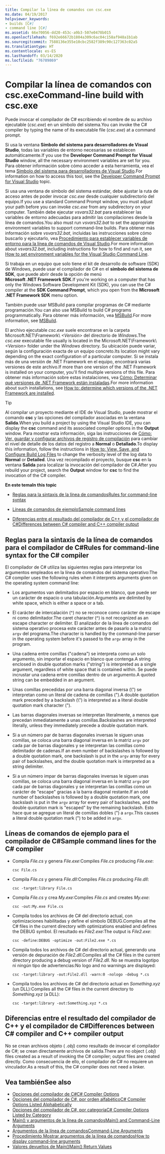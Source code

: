 ```yaml
---
title: Compilar la línea de comandos con csc.exe
ms.date: 04/19/2017
helpviewer_keywords:
- builds [C#]
- command line [C#]
ms.assetid: 66e70056-dd20-453c-a9b3-507e0478b015
ms.openlocfilehash: f692e66672b1804a309c6ac04c158af948a1b1ab
ms.sourcegitcommit: 7588136e355e10cbc2582f389c90c127363c02a5
ms.translationtype: HT
ms.contentlocale: es-ES
ms.lasthandoff: 03/14/2020
ms.locfileid: "76789869"
---
```

# <a name="command-line-build-with-cscexe"></a><span data-ttu-id="7f549-102">Compilar la línea de comandos con csc.exe</span><span class="sxs-lookup"><span data-stu-id="7f549-102">Command-line build with csc.exe</span></span>

<span data-ttu-id="7f549-103">Puede invocar el compilador de C# escribiendo el nombre de su archivo ejecutable (*csc.exe*) en un símbolo del sistema.</span><span class="sxs-lookup"><span data-stu-id="7f549-103">You can invoke the C# compiler by typing the name of its executable file (*csc.exe*) at a command prompt.</span></span>

<span data-ttu-id="7f549-104">Si usa la ventana **Símbolo del sistema para desarrolladores de Visual Studio**, todas las variables de entorno necesarias se establecen automáticamente.</span><span class="sxs-lookup"><span data-stu-id="7f549-104">If you use the **Developer Command Prompt for Visual Studio** window, all the necessary environment variables are set for you.</span></span> <span data-ttu-id="7f549-105">Para obtener información sobre cómo acceder a esta herramienta, vea el tema [Símbolo del sistema para desarrolladores de Visual Studio](../../../framework/tools/developer-command-prompt-for-vs.md).</span><span class="sxs-lookup"><span data-stu-id="7f549-105">For information on how to access this tool, see the [Developer Command Prompt for Visual Studio](../../../framework/tools/developer-command-prompt-for-vs.md) topic.</span></span>

<span data-ttu-id="7f549-106">Si usa una ventana de símbolo del sistema estándar, debe ajustar la ruta de acceso antes de poder invocar *csc.exe* desde cualquier subdirectorio del equipo.</span><span class="sxs-lookup"><span data-stu-id="7f549-106">If you use a standard Command Prompt window, you must adjust your path before you can invoke *csc.exe* from any subdirectory on your computer.</span></span> <span data-ttu-id="7f549-107">También debe ejecutar *vsvars32.bat* para establecer las variables de entorno adecuadas para admitir las compilaciones desde la línea de comandos.</span><span class="sxs-lookup"><span data-stu-id="7f549-107">You also must run *vsvars32.bat* to set the appropriate environment variables to support command-line builds.</span></span> <span data-ttu-id="7f549-108">Para obtener más información sobre *vsvars32.bat*, incluidas las instrucciones sobre cómo buscarlo y ejecutarlo, vea [Procedimiento para establecer variables de entorno para la línea de comandos de Visual Studio](./how-to-set-environment-variables-for-the-visual-studio-command-line.md).</span><span class="sxs-lookup"><span data-stu-id="7f549-108">For more information about *vsvars32.bat*, including instructions for how to find and run it, see [How to set environment variables for the Visual Studio Command Line](./how-to-set-environment-variables-for-the-visual-studio-command-line.md).</span></span>

<span data-ttu-id="7f549-109">Si trabaja en un equipo que solo tiene el kit de desarrollo de software (SDK) de Windows, puede usar el compilador de C# en el **símbolo del sistema de SDK**, que puede abrir desde la opción de menú **Microsoft .NET Framework SDK**.</span><span class="sxs-lookup"><span data-stu-id="7f549-109">If you're working on a computer that has only the Windows Software Development Kit (SDK), you can use the C# compiler at the **SDK Command Prompt**, which you open from the **Microsoft .NET Framework SDK** menu option.</span></span>

<span data-ttu-id="7f549-110">También puede usar MSBuild para compilar programas de C# mediante programación.</span><span class="sxs-lookup"><span data-stu-id="7f549-110">You can also use MSBuild to build C# programs programmatically.</span></span> <span data-ttu-id="7f549-111">Para obtener más información, vea [MSBuild](/visualstudio/msbuild/msbuild).</span><span class="sxs-lookup"><span data-stu-id="7f549-111">For more information, see [MSBuild](/visualstudio/msbuild/msbuild).</span></span>

<span data-ttu-id="7f549-112">El archivo ejecutable *csc.exe* suele encontrarse en la carpeta Microsoft.NET\Framework\\ *\<Versión>* del directorio de *Windows*.</span><span class="sxs-lookup"><span data-stu-id="7f549-112">The *csc.exe* executable file usually is located in the Microsoft.NET\Framework\\*\<Version>* folder under the *Windows* directory.</span></span> <span data-ttu-id="7f549-113">Su ubicación puede variar, según la configuración exacta de un equipo concreto.</span><span class="sxs-lookup"><span data-stu-id="7f549-113">Its location might vary depending on the exact configuration of a particular computer.</span></span> <span data-ttu-id="7f549-114">Si se instala más de una versión de .NET Framework en el equipo, encontrará varias versiones de este archivo.</span><span class="sxs-lookup"><span data-stu-id="7f549-114">If more than one version of the .NET Framework is installed on your computer, you'll find multiple versions of this file.</span></span> <span data-ttu-id="7f549-115">Para obtener más información sobre estas instalaciones, vea [Cómo: Determinar qué versiones de .NET Framework están instaladas](../../../framework/migration-guide/how-to-determine-which-versions-are-installed.md).</span><span class="sxs-lookup"><span data-stu-id="7f549-115">For more information about such installations, see [How to: determine which versions of the .NET Framework are installed](../../../framework/migration-guide/how-to-determine-which-versions-are-installed.md).</span></span>

> [!TIP]
> <span data-ttu-id="7f549-116">Al compilar un proyecto mediante el IDE de Visual Studio, puede mostrar el comando **csc** y las opciones del compilador asociadas en la ventana **Salida**.</span><span class="sxs-lookup"><span data-stu-id="7f549-116">When you build a project by using the Visual Studio IDE, you can display the **csc** command and its associated compiler options in the **Output** window.</span></span> <span data-ttu-id="7f549-117">Para mostrar esta información, siga las instrucciones de [Cómo: Ver, guardar y configurar archivos de registro de compilación](/visualstudio/ide/how-to-view-save-and-configure-build-log-files#to-change-the-amount-of-information-included-in-the-build-log) para cambiar el nivel de detalle de los datos del registro a **Normal** o **Detallado**.</span><span class="sxs-lookup"><span data-stu-id="7f549-117">To display this information, follow the instructions in [How to: View, Save, and Configure Build Log Files](/visualstudio/ide/how-to-view-save-and-configure-build-log-files#to-change-the-amount-of-information-included-in-the-build-log) to change the verbosity level of the log data to **Normal** or **Detailed**.</span></span> <span data-ttu-id="7f549-118">Una vez recompilado el proyecto, busque **csc** en la ventana **Salida** para localizar la invocación del compilador de C#.</span><span class="sxs-lookup"><span data-stu-id="7f549-118">After you rebuild your project, search the **Output** window for **csc** to find the invocation of the C# compiler.</span></span>

 <span data-ttu-id="7f549-119">**En este tema**</span><span class="sxs-lookup"><span data-stu-id="7f549-119">**In this topic**</span></span>

- [<span data-ttu-id="7f549-120">Reglas para la sintaxis de la línea de comandos</span><span class="sxs-lookup"><span data-stu-id="7f549-120">Rules for command-line syntax</span></span>](#rules-for-command-line-syntax-for-the-c-compiler)

- [<span data-ttu-id="7f549-121">Líneas de comandos de ejemplo</span><span class="sxs-lookup"><span data-stu-id="7f549-121">Sample command lines</span></span>](#sample-command-lines-for-the-c-compiler)

- [<span data-ttu-id="7f549-122">Diferencias entre el resultado del compilador de C++ y el compilador de C#</span><span class="sxs-lookup"><span data-stu-id="7f549-122">Differences between C# compiler and C++ compiler output</span></span>](#differences-between-c-compiler-and-c-compiler-output)

## <a name="rules-for-command-line-syntax-for-the-c-compiler"></a><span data-ttu-id="7f549-123">Reglas para la sintaxis de la línea de comandos para el compilador de C#</span><span class="sxs-lookup"><span data-stu-id="7f549-123">Rules for command-line syntax for the C# compiler</span></span>

<span data-ttu-id="7f549-124">El compilador de C# utiliza las siguientes reglas para interpretar los argumentos empleados en la línea de comandos del sistema operativo:</span><span class="sxs-lookup"><span data-stu-id="7f549-124">The C# compiler uses the following rules when it interprets arguments given on the operating system command line:</span></span>

- <span data-ttu-id="7f549-125">Los argumentos van delimitados por espacio en blanco, que puede ser un carácter de espacio o una tabulación.</span><span class="sxs-lookup"><span data-stu-id="7f549-125">Arguments are delimited by white space, which is either a space or a tab.</span></span>

- <span data-ttu-id="7f549-126">El carácter de intercalación (^) no se reconoce como carácter de escape ni como delimitador.</span><span class="sxs-lookup"><span data-stu-id="7f549-126">The caret character (^) is not recognized as an escape character or delimiter.</span></span> <span data-ttu-id="7f549-127">El analizador de la línea de comandos del sistema operativo procesa este carácter antes de pasarlo a la matriz `argv` del programa.</span><span class="sxs-lookup"><span data-stu-id="7f549-127">The character is handled by the command-line parser in the operating system before it's passed to the `argv` array in the program.</span></span>

- <span data-ttu-id="7f549-128">Una cadena entre comillas ("cadena") se interpreta como un solo argumento, sin importar el espacio en blanco que contenga.</span><span class="sxs-lookup"><span data-stu-id="7f549-128">A string enclosed in double quotation marks ("string") is interpreted as a single argument, regardless of white space that is contained within.</span></span> <span data-ttu-id="7f549-129">Se puede incrustar una cadena entre comillas dentro de un argumento.</span><span class="sxs-lookup"><span data-stu-id="7f549-129">A quoted string can be embedded in an argument.</span></span>

- <span data-ttu-id="7f549-130">Unas comillas precedidas por una barra diagonal inversa (\\") se interpretan como un literal de cadena de comillas (").</span><span class="sxs-lookup"><span data-stu-id="7f549-130">A double quotation mark preceded by a backslash (\\") is interpreted as a literal double quotation mark character (").</span></span>

- <span data-ttu-id="7f549-131">Las barras diagonales inversas se interpretan literalmente, a menos que precedan inmediatamente a unas comillas.</span><span class="sxs-lookup"><span data-stu-id="7f549-131">Backslashes are interpreted literally, unless they immediately precede a double quotation mark.</span></span>

- <span data-ttu-id="7f549-132">Si a un número par de barras diagonales inversas le siguen unas comillas, se coloca una barra diagonal inversa en la matriz `argv` por cada par de barras diagonales y se interpretan las comillas como delimitador de cadenas.</span><span class="sxs-lookup"><span data-stu-id="7f549-132">If an even number of backslashes is followed by a double quotation mark, one backslash is put in the `argv` array for every pair of backslashes, and the double quotation mark is interpreted as a string delimiter.</span></span>

- <span data-ttu-id="7f549-133">Si a un número impar de barras diagonales inversas le siguen unas comillas, se coloca una barra diagonal inversa en la matriz `argv` por cada par de barras diagonales y se interpretan las comillas como un carácter de "escape" gracias a la barra diagonal restante.</span><span class="sxs-lookup"><span data-stu-id="7f549-133">If an odd number of backslashes is followed by a double quotation mark, one backslash is put in the `argv` array for every pair of backslashes, and the double quotation mark is "escaped" by the remaining backslash.</span></span> <span data-ttu-id="7f549-134">Esto hace que se agregue un literal de comillas dobles (") a `argv`.</span><span class="sxs-lookup"><span data-stu-id="7f549-134">This causes a literal double quotation mark (") to be added in `argv`.</span></span>

## <a name="sample-command-lines-for-the-c-compiler"></a><span data-ttu-id="7f549-135">Líneas de comandos de ejemplo para el compilador de C#</span><span class="sxs-lookup"><span data-stu-id="7f549-135">Sample command lines for the C# compiler</span></span>

- <span data-ttu-id="7f549-136">Compila *File.cs* y genera *File.exe*:</span><span class="sxs-lookup"><span data-stu-id="7f549-136">Compiles *File.cs* producing *File.exe*:</span></span>

  ```console
  csc File.cs
  ```

- <span data-ttu-id="7f549-137">Compila *File.cs* y genera *File.dll*:</span><span class="sxs-lookup"><span data-stu-id="7f549-137">Compiles *File.cs* producing *File.dll*:</span></span>

  ```console
  csc -target:library File.cs
  ```

- <span data-ttu-id="7f549-138">Compila *File.cs* y crea *My.exe*:</span><span class="sxs-lookup"><span data-stu-id="7f549-138">Compiles *File.cs* and creates *My.exe*:</span></span>

  ```console
  csc -out:My.exe File.cs
  ```

- <span data-ttu-id="7f549-139">Compila todos los archivos de C# del directorio actual, con optimizaciones habilitadas y define el símbolo DEBUG.</span><span class="sxs-lookup"><span data-stu-id="7f549-139">Compiles all the C# files in the current directory with optimizations enabled and defines the DEBUG symbol.</span></span> <span data-ttu-id="7f549-140">El resultado es *File2.exe*:</span><span class="sxs-lookup"><span data-stu-id="7f549-140">The output is *File2.exe*:</span></span>

  ```console
  csc -define:DEBUG -optimize -out:File2.exe *.cs
  ```

- <span data-ttu-id="7f549-141">Compila todos los archivos de C# del directorio actual, generando una versión de depuración de *File2.dll*.</span><span class="sxs-lookup"><span data-stu-id="7f549-141">Compiles all the C# files in the current directory producing a debug version of *File2.dll*.</span></span> <span data-ttu-id="7f549-142">No se muestra logotipo ni ningún tipo de advertencias:</span><span class="sxs-lookup"><span data-stu-id="7f549-142">No logo and no warnings are displayed:</span></span>

  ```console
  csc -target:library -out:File2.dll -warn:0 -nologo -debug *.cs
  ```

- <span data-ttu-id="7f549-143">Compila todos los archivos de C# del directorio actual en *Something.xyz* (un DLL):</span><span class="sxs-lookup"><span data-stu-id="7f549-143">Compiles all the C# files in the current directory to *Something.xyz* (a DLL):</span></span>

  ```console
  csc -target:library -out:Something.xyz *.cs
  ```

## <a name="differences-between-c-compiler-and-c-compiler-output"></a><span data-ttu-id="7f549-144">Diferencias entre el resultado del compilador de C++ y el compilador de C#</span><span class="sxs-lookup"><span data-stu-id="7f549-144">Differences between C# compiler and C++ compiler output</span></span>

<span data-ttu-id="7f549-145">No se crean archivos objeto ( *.obj*) como resultado de invocar el compilador de C#; se crean directamente archivos de salida.</span><span class="sxs-lookup"><span data-stu-id="7f549-145">There are no object (*.obj*) files created as a result of invoking the C# compiler; output files are created directly.</span></span> <span data-ttu-id="7f549-146">Como consecuencia de ello, el compilador de C# no requiere un vinculador.</span><span class="sxs-lookup"><span data-stu-id="7f549-146">As a result of this, the C# compiler does not need a linker.</span></span>

## <a name="see-also"></a><span data-ttu-id="7f549-147">Vea también</span><span class="sxs-lookup"><span data-stu-id="7f549-147">See also</span></span>

- [<span data-ttu-id="7f549-148">Opciones del compilador de C#</span><span class="sxs-lookup"><span data-stu-id="7f549-148">C# Compiler Options</span></span>](./index.md)
- [<span data-ttu-id="7f549-149">Opciones del compilador de C#, por orden alfabético</span><span class="sxs-lookup"><span data-stu-id="7f549-149">C# Compiler Options Listed Alphabetically</span></span>](./listed-alphabetically.md)
- [<span data-ttu-id="7f549-150">Opciones del compilador de C#, por categoría</span><span class="sxs-lookup"><span data-stu-id="7f549-150">C# Compiler Options Listed by Category</span></span>](./listed-by-category.md)
- [<span data-ttu-id="7f549-151">Main() y argumentos de la línea de comandos</span><span class="sxs-lookup"><span data-stu-id="7f549-151">Main() and Command-Line Arguments</span></span>](../../programming-guide/main-and-command-args/index.md)
- [<span data-ttu-id="7f549-152">Argumentos de la línea de comandos</span><span class="sxs-lookup"><span data-stu-id="7f549-152">Command-Line Arguments</span></span>](../../programming-guide/main-and-command-args/command-line-arguments.md)
- [<span data-ttu-id="7f549-153">Procedimiento Mostrar argumentos de la línea de comandos</span><span class="sxs-lookup"><span data-stu-id="7f549-153">How to display command-line arguments</span></span>](../../programming-guide/main-and-command-args/how-to-display-command-line-arguments.md)
- [<span data-ttu-id="7f549-154">Valores devueltos de Main()</span><span class="sxs-lookup"><span data-stu-id="7f549-154">Main() Return Values</span></span>](../../programming-guide/main-and-command-args/main-return-values.md)
